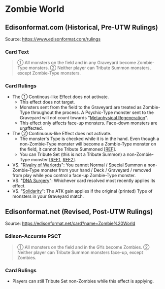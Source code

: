 # Zombie World

## Edisonformat.com (Historical, Pre-UTW Rulings)

Source: https://www.edisonformat.com/rulings

### Card Text

> ① All monsters on the field and in any Graveyard become Zombie-Type monsters. ② Neither player can Tribute Summon monsters, except Zombie-Type monsters.

### Card Rulings

*   The ① Continous-like Effect does not activate.
    *   This effect does not target.
    *   Monsters sent from the field to the Graveyard are treated as Zombie-Type throughout the process. A Psychic-Type monster sent to the Graveyard will not count towards "[Metaphysical Regeneration](https://yugipedia.com/wiki/Supernatural_Regeneration)".
    *   This effect only affects face-up monsters. Face-down monsters are unaffected.
*   The ② Continuous-like Effect does not activate.
    *   The monster's Type is checked while it is in the hand. Even though a non-Zombie-Type monster will become a Zombie-Type monster on the field, it cannot be Tribute Summoned \[[REF\]](https://www.pojo.biz/board/showthread.php?t=678883).
    *   You can Tribute Set (this is not a Tribute Summon) a non-Zombie-Type monster \[[REF1](https://www.pojo.biz/board/showthread.php?t=678883), [REF2](https://www.pojo.biz/board/showthread.php?t=851206&highlight=Konami+Ruling+Updates)\].
*   VS. "[Rivalry of Warlords](https://yugipedia.com/wiki/Rivalry_of_Warlords)": You cannot Normal / Special Summon a non-Zombie-Type monster from your hand / Deck / Graveyard / removed from play while you control a face-up Zombie-Type monster.
*   VS. "[DNA Surgery](https://yugioh.fandom.com/wiki/DNA_Surgery)": Whichever card resolved most recently applies its effect.
*   VS. "[Solidarity](https://yugipedia.com/wiki/Solidarity)": The ATK gain applies if the original (printed) Type of monsters in your Graveyard match.

## Edisonformat.net (Revised, Post-UTW Rulings)

Source: https://edisonformat.net/card?name=Zombie%20World

### Edison-Accurate PSCT

> ① All monsters on the field and in the GYs become Zombies.
> ② Neither player can Tribute Summon monsters face-up, except Zombies.

### Card Rulings

*   Players can still Tribute Set non-Zombies while this effect is applying.
            